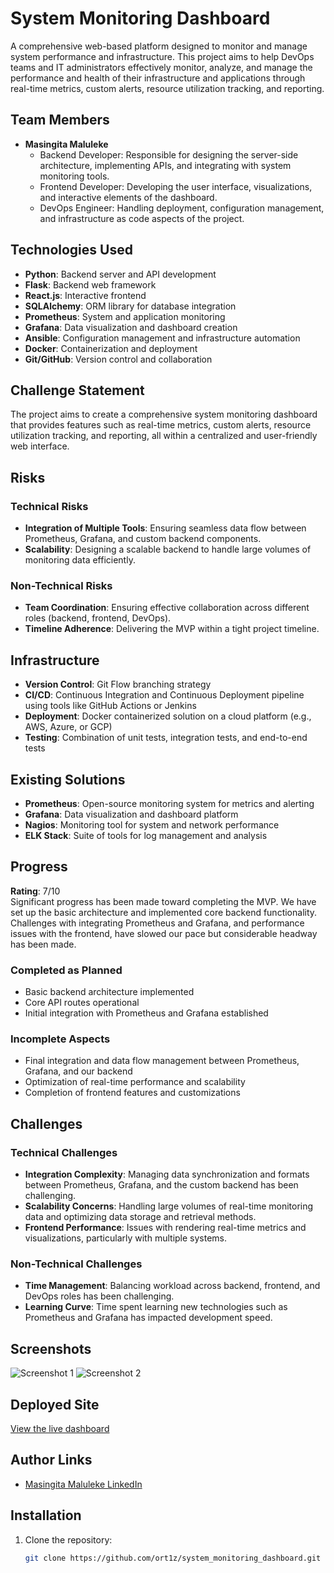 # System Monitoring Dashboard

A comprehensive web-based platform designed to monitor and manage system performance and infrastructure. This project aims to help DevOps teams and IT administrators effectively monitor, analyze, and manage the performance and health of their infrastructure and applications through real-time metrics, custom alerts, resource utilization tracking, and reporting.

## Team Members
- **Masingita Maluleke**  
  - Backend Developer: Responsible for designing the server-side architecture, implementing APIs, and integrating with system monitoring tools.  
  - Frontend Developer: Developing the user interface, visualizations, and interactive elements of the dashboard.  
  - DevOps Engineer: Handling deployment, configuration management, and infrastructure as code aspects of the project.

## Technologies Used
- **Python**: Backend server and API development
- **Flask**: Backend web framework
- **React.js**: Interactive frontend
- **SQLAlchemy**: ORM library for database integration
- **Prometheus**: System and application monitoring
- **Grafana**: Data visualization and dashboard creation
- **Ansible**: Configuration management and infrastructure automation
- **Docker**: Containerization and deployment
- **Git/GitHub**: Version control and collaboration

## Challenge Statement
The project aims to create a comprehensive system monitoring dashboard that provides features such as real-time metrics, custom alerts, resource utilization tracking, and reporting, all within a centralized and user-friendly web interface.

## Risks
### Technical Risks
- **Integration of Multiple Tools**: Ensuring seamless data flow between Prometheus, Grafana, and custom backend components.
- **Scalability**: Designing a scalable backend to handle large volumes of monitoring data efficiently.

### Non-Technical Risks
- **Team Coordination**: Ensuring effective collaboration across different roles (backend, frontend, DevOps).
- **Timeline Adherence**: Delivering the MVP within a tight project timeline.

## Infrastructure
- **Version Control**: Git Flow branching strategy
- **CI/CD**: Continuous Integration and Continuous Deployment pipeline using tools like GitHub Actions or Jenkins
- **Deployment**: Docker containerized solution on a cloud platform (e.g., AWS, Azure, or GCP)
- **Testing**: Combination of unit tests, integration tests, and end-to-end tests

## Existing Solutions
- **Prometheus**: Open-source monitoring system for metrics and alerting
- **Grafana**: Data visualization and dashboard platform
- **Nagios**: Monitoring tool for system and network performance
- **ELK Stack**: Suite of tools for log management and analysis

## Progress
**Rating**: 7/10  
Significant progress has been made toward completing the MVP. We have set up the basic architecture and implemented core backend functionality. Challenges with integrating Prometheus and Grafana, and performance issues with the frontend, have slowed our pace but considerable headway has been made.

### Completed as Planned
- Basic backend architecture implemented
- Core API routes operational
- Initial integration with Prometheus and Grafana established

### Incomplete Aspects
- Final integration and data flow management between Prometheus, Grafana, and our backend
- Optimization of real-time performance and scalability
- Completion of frontend features and customizations

## Challenges
### Technical Challenges
- **Integration Complexity**: Managing data synchronization and formats between Prometheus, Grafana, and the custom backend has been challenging.
- **Scalability Concerns**: Handling large volumes of real-time monitoring data and optimizing data storage and retrieval methods.
- **Frontend Performance**: Issues with rendering real-time metrics and visualizations, particularly with multiple systems.

### Non-Technical Challenges
- **Time Management**: Balancing workload across backend, frontend, and DevOps roles has been challenging.
- **Learning Curve**: Time spent learning new technologies such as Prometheus and Grafana has impacted development speed.

## Screenshots
![Screenshot 1](path/to/screenshot1.png)
![Screenshot 2](path/to/screenshot2.png)

## Deployed Site
[View the live dashboard](https://your-deployed-site-link.com)

## Author Links
- [Masingita Maluleke LinkedIn](https://www.linkedin.com/in/thefreelancer201/)

## Installation
1. Clone the repository:
   ```bash
   git clone https://github.com/ort1z/system_monitoring_dashboard.git
